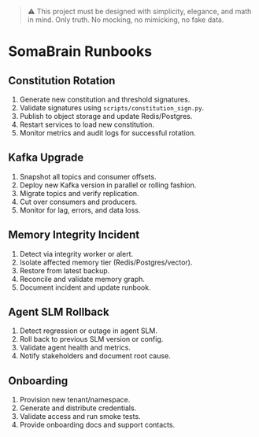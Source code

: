 > :warning: This project must be designed with simplicity, elegance, and math in mind. Only truth. No mocking, no mimicking, no fake data.

# SomaBrain Runbooks

## Constitution Rotation
1. Generate new constitution and threshold signatures.
2. Validate signatures using `scripts/constitution_sign.py`.
3. Publish to object storage and update Redis/Postgres.
4. Restart services to load new constitution.
5. Monitor metrics and audit logs for successful rotation.

## Kafka Upgrade
1. Snapshot all topics and consumer offsets.
2. Deploy new Kafka version in parallel or rolling fashion.
3. Migrate topics and verify replication.
4. Cut over consumers and producers.
5. Monitor for lag, errors, and data loss.

## Memory Integrity Incident
1. Detect via integrity worker or alert.
2. Isolate affected memory tier (Redis/Postgres/vector).
3. Restore from latest backup.
4. Reconcile and validate memory graph.
5. Document incident and update runbook.

## Agent SLM Rollback
1. Detect regression or outage in agent SLM.
2. Roll back to previous SLM version or config.
3. Validate agent health and metrics.
4. Notify stakeholders and document root cause.

## Onboarding
1. Provision new tenant/namespace.
2. Generate and distribute credentials.
3. Validate access and run smoke tests.
4. Provide onboarding docs and support contacts.

